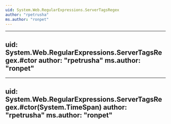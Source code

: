 ```yaml
---
uid: System.Web.RegularExpressions.ServerTagsRegex
author: "rpetrusha"
ms.author: "ronpet"
---
```


---
uid: System.Web.RegularExpressions.ServerTagsRegex.#ctor
author: "rpetrusha"
ms.author: "ronpet"
---

---
uid: System.Web.RegularExpressions.ServerTagsRegex.#ctor(System.TimeSpan)
author: "rpetrusha"
ms.author: "ronpet"
---
